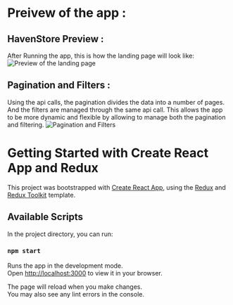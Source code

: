 # Preivew of the app :

## HavenStore Preview :

After Running the app, this is how the landing page will look like:
![Preview of the landing page](gifs/Preview.gif)

## Pagination and Filters :

Using the api calls, the pagination divides the data into a number of pages. And the filters are managed through the same api call.
This allows the app to be more dynamic and flexible by allowing to manage both the pagination and filtering.
![Pagination and Filters](gifs/Pagination%20and%20category%20filter.gif)

# Getting Started with Create React App and Redux

This project was bootstrapped with [Create React App](https://github.com/facebook/create-react-app), using the [Redux](https://redux.js.org/) and [Redux Toolkit](https://redux-toolkit.js.org/) template.

## Available Scripts

In the project directory, you can run:

### `npm start`

Runs the app in the development mode.\
Open [http://localhost:3000](http://localhost:3000) to view it in your browser.

The page will reload when you make changes.\
You may also see any lint errors in the console.
